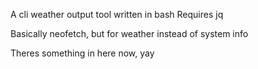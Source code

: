 A cli weather output tool written in bash
Requires jq

Basically neofetch, but for weather instead of system info

Theres something in here now, yay
